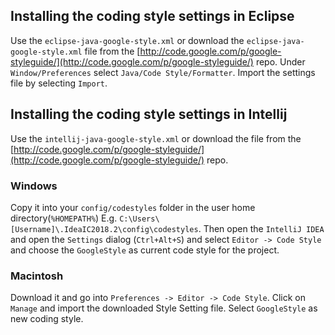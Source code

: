 ## Installing the coding style settings in Eclipse

Use the `eclipse-java-google-style.xml` or download the `eclipse-java-google-style.xml` file from the [http://code.google.com/p/google-styleguide/](http://code.google.com/p/google-styleguide/) repo.
Under `Window/Preferences` select `Java/Code Style/Formatter`. Import the settings file by selecting `Import`.

## Installing the coding style settings in Intellij

Use the `intellij-java-google-style.xml` or download the file from the [http://code.google.com/p/google-styleguide/](http://code.google.com/p/google-styleguide/) repo.
### Windows
Copy it into your `config/codestyles` folder in the user home directory(`%HOMEPATH%`) E.g. `C:\Users\[Username]\.IdeaIC2018.2\config\codestyles`. Then open the `IntelliJ IDEA` and open the `Settings` dialog (`Ctrl+Alt+S`) and select `Editor -> Code Style` and choose the `GoogleStyle` as current code style for the project.
### Macintosh
Download it and go into `Preferences -> Editor -> Code Style`. Click on `Manage` and import the downloaded Style Setting file. Select `GoogleStyle` as new coding style.  
